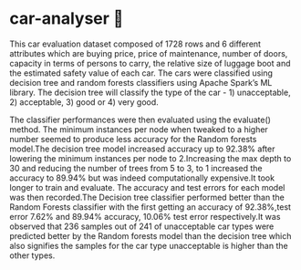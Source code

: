 # car-analyser 🚗

This car evaluation dataset composed of 1728 rows and 6 different attributes which are buying price, price of maintenance, number of doors, capacity in terms of persons to carry, the relative size of luggage boot and the estimated safety value of each car. The cars were classified using decision tree and random forests classifiers using Apache Spark’s ML library. The decision tree will classify the type of the car - 1) unacceptable, 2) acceptable, 3) good or 4) very good.

The classifier performances were then evaluated using the evaluate() method. The minimum instances per node when tweaked to a higher number seemed to produce less accuracy for the Random forests model.The decision tree model increased accuracy up to 92.38% after lowering the minimum instances per node to 2.Increasing the max depth to 30 and reducing the number of trees from 5 to 3, to 1 increased the accuracy to 89.94% but was indeed computationally expensive.It took longer to train and evaluate.
The accuracy and test errors for each model was then recorded.The Decision tree classifier performed better than the Random Forests classifier with the first getting an accuracy of 92.38%,test error 7.62% and 89.94% accuracy, 10.06% test error respectively.It was observed that 236 samples out of 241 of unacceptable car types were predicted better by the Random forests model than the decision tree which also signifies the samples for the car type unacceptable is higher than the other types.

